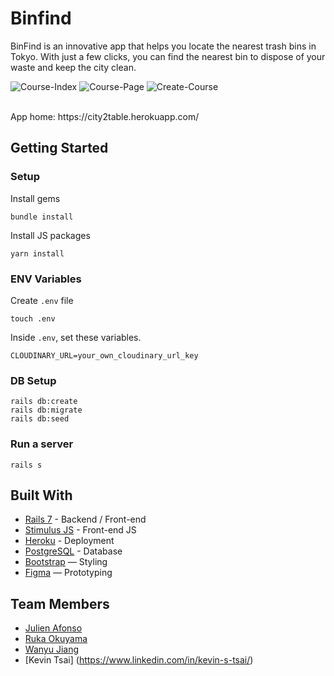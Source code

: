 # Binfind

BinFind is an innovative app that helps you locate the nearest trash bins in Tokyo. 
With just a few clicks, you can find the nearest bin to dispose of your waste and keep the city clean.

![Course-Index](https://user-images.githubusercontent.com/51001611/224603361-920cbd4c-2bf3-49cd-bbf3-3b49931cc239.jpg)
![Course-Page](https://user-images.githubusercontent.com/51001611/224603367-09f5348e-f907-4da7-9d0f-ee11b14c6b15.jpg)
![Create-Course](https://user-images.githubusercontent.com/51001611/224603373-ceba70a6-8844-47a8-a412-fdb8d35cc33f.jpg)

<br>
App home: https://city2table.herokuapp.com/
   

## Getting Started
### Setup

Install gems
```
bundle install
```
Install JS packages
```
yarn install
```
### ENV Variables
Create `.env` file
```
touch .env
```
Inside `.env`, set these variables.
```
CLOUDINARY_URL=your_own_cloudinary_url_key
```

### DB Setup
```
rails db:create
rails db:migrate
rails db:seed
```

### Run a server
```
rails s
```

## Built With
- [Rails 7](https://guides.rubyonrails.org/) - Backend / Front-end
- [Stimulus JS](https://stimulus.hotwired.dev/) - Front-end JS
- [Heroku](https://heroku.com/) - Deployment
- [PostgreSQL](https://www.postgresql.org/) - Database
- [Bootstrap](https://getbootstrap.com/) — Styling
- [Figma](https://www.figma.com) — Prototyping

## Team Members
- [Julien Afonso](https://www.linkedin.com/in/julien-afonso-59568124b/)
- [Ruka Okuyama](https://www.linkedin.com/in/luka-okuyama-14b87213a/)
- [Wanyu Jiang](https://www.linkedin.com/in/wanyu-jiang-144195248/)
- [Kevin Tsai] (https://www.linkedin.com/in/kevin-s-tsai/)
